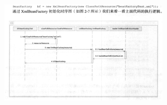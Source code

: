![原理截图1](https://github.com/yrz1995Whu/SpringStudy/blob/master/img/%E5%8E%9F%E7%90%861.PNG?raw=true)
